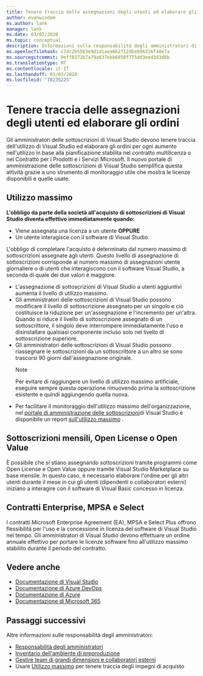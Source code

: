 ```yaml
---
title: Tenere traccia delle assegnazioni degli utenti ed elaborare gli ordini | Visual Studio Marketplace
author: evanwindom
ms.author: lank
manager: lank
ms.date: 03/02/2020
ms.topic: conceptual
description: Informazioni sulla responsabilità degli amministratori di tenere traccia delle assegnazioni degli utenti ed elaborare gli ordini.
ms.openlocfilehash: c7dc2b55b3e9d1d1aea6b2712dbeb96316f48e7a
ms.sourcegitcommit: 9eff8371b7a79a637ebb6850f775dd3eed343d8b
ms.translationtype: MT
ms.contentlocale: it-IT
ms.lasthandoff: 03/03/2020
ms.locfileid: "78235225"
---
```

# <a name="track-user-assignment-and-process-orders"></a>Tenere traccia delle assegnazioni degli utenti ed elaborare gli ordini
Gli amministratori delle sottoscrizioni di Visual Studio devono tenere traccia dell'utilizzo di Visual Studio ed elaborare gli ordini per ogni aumento nell'utilizzo in base alla pianificazione stabilita nel contratto multilicenza o nel Contratto per i Prodotti e i Servizi Microsoft. Il nuovo portale di amministrazione delle sottoscrizioni di Visual Studio semplifica questa attività grazie a uno strumento di monitoraggio utile che mostra le licenze disponibili e quelle usate.

## <a name="maximum-usage"></a>Utilizzo massimo
**L'obbligo da parte della società all'acquisto di sottoscrizioni di Visual Studio diventa effettivo immediatamente quando:**
- Viene assegnata una licenza a un utente **OPPURE**
- Un utente interagisce con il software di Visual Studio.

L'obbligo di completare l'acquisto è determinato dal numero massimo di sottoscrizioni assegnate agli utenti. Questo livello di assegnazione di sottoscrizioni corrisponde al numero massimo di assegnazioni utente giornaliere o di utenti che interagiscono con il software Visual Studio, a seconda di quale dei due valori è maggiore.

- L'assegnazione di sottoscrizioni di Visual Studio a utenti aggiuntivi aumenta il livello di utilizzo massimo.  
- Gli amministratori delle sottoscrizioni di Visual Studio possono modificare il livello di sottoscrizione assegnato per un singolo e ciò costituisce la riduzione per un'assegnazione e l'incremento per un'altra. Quando si riduce il livello di sottoscrizione assegnato di un sottoscrittore, il singolo deve interrompere immediatamente l'uso e disinstallare qualsiasi componente incluso solo nel livello di sottoscrizione superiore. 
- Gli amministratori delle sottoscrizioni di Visual Studio possono riassegnare le sottoscrizioni da un sottoscrittore a un altro se sono trascorsi 90 giorni dall'assegnazione originale. 
    > [!NOTE]
    > Per evitare di raggiungere un livello di utilizzo massimo artificiale, eseguire sempre questa operazione rimuovendo prima la sottoscrizione esistente e quindi aggiungendo quella nuova. 
- Per facilitare il monitoraggio dell'utilizzo massimo dell'organizzazione, nel [portale di amministrazione delle sottoscrizioni](https://manage.visualstudio.com)di Visual Studio è disponibile un report [sull'utilizzo massimo](maximum-usage.md) . 

## <a name="monthly-subscriptions-open-license-or-open-value"></a>Sottoscrizioni mensili, Open License o Open Value
È possibile che si stiano assegnando sottoscrizioni tramite programmi come Open License e Open Value oppure tramite Visual Studio Marketplace su base mensile. In questo caso, è necessario elaborare l'ordine per gli altri utenti durante il mese in cui gli utenti (dipendenti o collaboratori esterni) iniziano a interagire con il software di Visual Basic concesso in licenza.

## <a name="enterprise-mpsa-and-select-agreements"></a>Contratti Enterprise, MPSA e Select
I contratti Microsoft Enterprise Agreement (EA), MPSA e Select Plus offrono flessibilità per l'uso e la concessione in licenza del software di Visual Studio nel tempo. Gli amministratori di Visual Studio devono effettuare un ordine annuale effettivo per portare le licenze software fino all'utilizzo massimo stabilito durante il periodo del contratto.

## <a name="see-also"></a>Vedere anche
- [Documentazione di Visual Studio](https://docs.microsoft.com/visualstudio/)
- [Documentazione di Azure DevOps](https://docs.microsoft.com/azure/devops/)
- [Documentazione di Azure](https://docs.microsoft.com/azure/)
- [Documentazione di Microsoft 365](https://docs.microsoft.com/microsoft-365/)

## <a name="next-steps"></a>Passaggi successivi
Altre informazioni sulle responsabilità degli amministratori:
- [Responsabilità degli amministratori](admin-responsibilities.md)
- [Inventario dell'ambiente di preproduzione](admin-inventory.md)
- [Gestire team di grandi dimensioni e collaboratori esterni](manage-teams.md)
- Usare [Utilizzo massimo](maximum-usage.md) per tenere traccia degli impegni di acquisto

